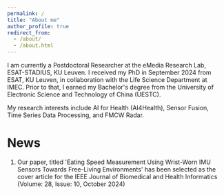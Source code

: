 ```yaml
---
permalink: /
title: "About me"
author_profile: true
redirect_from: 
  - /about/
  - /about.html
---
```


I am currently a Postdoctoral Researcher at the eMedia Research Lab, ESAT-STADIUS, KU Leuven. I received my PhD in September 2024 from ESAT, KU Leuven, in collaboration with the Life Science Department at IMEC. Prior to that, I earned my Bachelor's degree from the University of Electronic Science and Technology of China (UESTC).

My research interests include AI for Health (AI4Health), Sensor Fusion, Time Series Data Processing, and FMCW Radar. 


News
======
1. Our paper, titled 'Eating Speed Measurement Using Wrist-Worn IMU Sensors Towards Free-Living Environments' has been selected as the cover article for the IEEE Journal of Biomedical and Health Informatics (Volume: 28, Issue: 10, October 2024)


